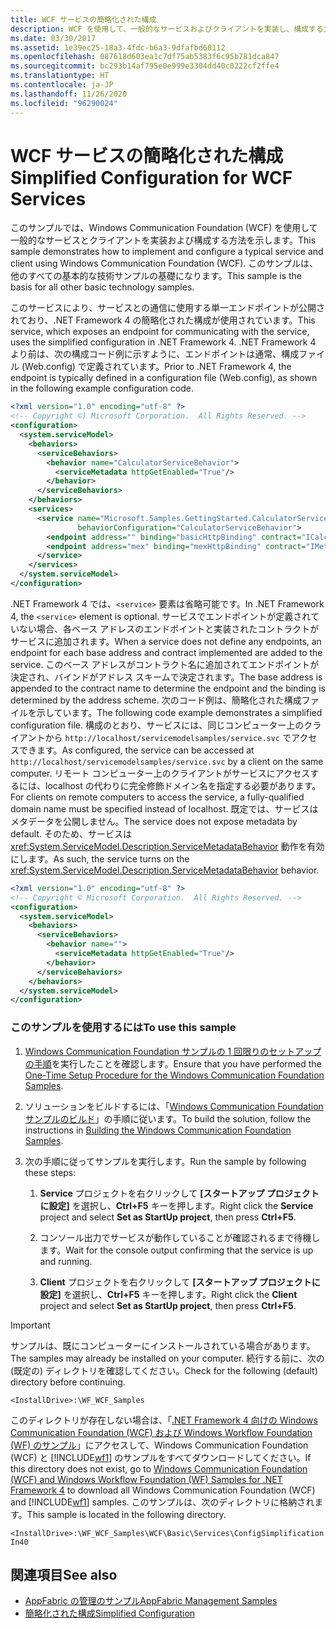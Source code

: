 ```yaml
---
title: WCF サービスの簡略化された構成
description: WCF を使用して、一般的なサービスおよびクライアントを実装し、構成する方法を説明します。 サービスの通信は、構成ファイルで指定されたエンドポイントを使用して行われます。
ms.date: 03/30/2017
ms.assetid: 1e39ec25-18a3-4fdc-b6a3-9dfafbd60112
ms.openlocfilehash: 087618d603ea1c7df75ab5383f6c95b781dca847
ms.sourcegitcommit: bc293b14af795e0e999e3304dd40c0222cf2ffe4
ms.translationtype: HT
ms.contentlocale: ja-JP
ms.lasthandoff: 11/26/2020
ms.locfileid: "96290024"
---
```

# <a name="simplified-configuration-for-wcf-services"></a><span data-ttu-id="f84a7-104">WCF サービスの簡略化された構成</span><span class="sxs-lookup"><span data-stu-id="f84a7-104">Simplified Configuration for WCF Services</span></span>

<span data-ttu-id="f84a7-105">このサンプルでは、Windows Communication Foundation (WCF) を使用して一般的なサービスとクライアントを実装および構成する方法を示します。</span><span class="sxs-lookup"><span data-stu-id="f84a7-105">This sample demonstrates how to implement and configure a typical service and client using Windows Communication Foundation (WCF).</span></span> <span data-ttu-id="f84a7-106">このサンプルは、他のすべての基本的な技術サンプルの基礎になります。</span><span class="sxs-lookup"><span data-stu-id="f84a7-106">This sample is the basis for all other basic technology samples.</span></span>  
  
 <span data-ttu-id="f84a7-107">このサービスにより、サービスとの通信に使用する単一エンドポイントが公開されており、.NET Framework 4 の簡略化された構成が使用されています。</span><span class="sxs-lookup"><span data-stu-id="f84a7-107">This service, which exposes an endpoint for communicating with the service, uses the simplified configuration in .NET Framework 4.</span></span> <span data-ttu-id="f84a7-108">.NET Framework 4 より前は、次の構成コード例に示すように、エンドポイントは通常、構成ファイル (Web.config) で定義されています。</span><span class="sxs-lookup"><span data-stu-id="f84a7-108">Prior to .NET Framework 4, the endpoint is typically defined in a configuration file (Web.config), as shown in the following example configuration code.</span></span>  
  
```xml  
<?xml version="1.0" encoding="utf-8" ?>  
<!-- Copyright ©) Microsoft Corporation.  All Rights Reserved. -->  
<configuration>  
  <system.serviceModel>  
    <behaviors>  
      <serviceBehaviors>  
        <behavior name="CalculatorServiceBehavior">  
          <serviceMetadata httpGetEnabled="True"/>  
        </behavior>  
      </serviceBehaviors>  
    </behaviors>  
    <services>  
      <service name="Microsoft.Samples.GettingStarted.CalculatorService"  
               behaviorConfiguration="CalculatorServiceBehavior">  
        <endpoint address="" binding="basicHttpBinding" contract="ICalculator"/>  
        <endpoint address="mex" binding="mexHttpBinding" contract="IMetadataExchange"/>  
      </service>  
    </services>  
  </system.serviceModel>  
</configuration>  
```  
  
 <span data-ttu-id="f84a7-109">.NET Framework 4 では、`<service>` 要素は省略可能です。</span><span class="sxs-lookup"><span data-stu-id="f84a7-109">In .NET Framework 4, the `<service>` element is optional.</span></span> <span data-ttu-id="f84a7-110">サービスでエンドポイントが定義されていない場合、各ベース アドレスのエンドポイントと実装されたコントラクトがサービスに追加されます。</span><span class="sxs-lookup"><span data-stu-id="f84a7-110">When a service does not define any endpoints, an endpoint for each base address and contract implemented are added to the service.</span></span> <span data-ttu-id="f84a7-111">このベース アドレスがコントラクト名に追加されてエンドポイントが決定され、バインドがアドレス スキームで決定されます。</span><span class="sxs-lookup"><span data-stu-id="f84a7-111">The base address is appended to the contract name to determine the endpoint and the binding is determined by the address scheme.</span></span> <span data-ttu-id="f84a7-112">次のコード例は、簡略化された構成ファイルを示しています。</span><span class="sxs-lookup"><span data-stu-id="f84a7-112">The following code example demonstrates a simplified configuration file.</span></span> <span data-ttu-id="f84a7-113">構成のとおり、サービスには、同じコンピューター上のクライアントから `http://localhost/servicemodelsamples/service.svc` でアクセスできます。</span><span class="sxs-lookup"><span data-stu-id="f84a7-113">As configured, the service can be accessed at `http://localhost/servicemodelsamples/service.svc` by a client on the same computer.</span></span> <span data-ttu-id="f84a7-114">リモート コンピューター上のクライアントがサービスにアクセスするには、localhost の代わりに完全修飾ドメイン名を指定する必要があります。</span><span class="sxs-lookup"><span data-stu-id="f84a7-114">For clients on remote computers to access the service, a fully-qualified domain name must be specified instead of localhost.</span></span> <span data-ttu-id="f84a7-115">既定では、サービスはメタデータを公開しません。</span><span class="sxs-lookup"><span data-stu-id="f84a7-115">The service does not expose metadata by default.</span></span> <span data-ttu-id="f84a7-116">そのため、サービスは <xref:System.ServiceModel.Description.ServiceMetadataBehavior> 動作を有効にします。</span><span class="sxs-lookup"><span data-stu-id="f84a7-116">As such, the service turns on the <xref:System.ServiceModel.Description.ServiceMetadataBehavior> behavior.</span></span>  
  
```xml  
<?xml version="1.0" encoding="utf-8" ?>  
<!-- Copyright © Microsoft Corporation.  All Rights Reserved. -->  
<configuration>  
  <system.serviceModel>  
    <behaviors>  
      <serviceBehaviors>  
        <behavior name="">  
          <serviceMetadata httpGetEnabled="True"/>  
        </behavior>  
      </serviceBehaviors>  
    </behaviors>  
  </system.serviceModel>  
</configuration>  
```  
  
### <a name="to-use-this-sample"></a><span data-ttu-id="f84a7-117">このサンプルを使用するには</span><span class="sxs-lookup"><span data-stu-id="f84a7-117">To use this sample</span></span>  
  
1. <span data-ttu-id="f84a7-118">[Windows Communication Foundation サンプルの 1 回限りのセットアップの手順](one-time-setup-procedure-for-the-wcf-samples.md)を実行したことを確認します。</span><span class="sxs-lookup"><span data-stu-id="f84a7-118">Ensure that you have performed the [One-Time Setup Procedure for the Windows Communication Foundation Samples](one-time-setup-procedure-for-the-wcf-samples.md).</span></span>  
  
2. <span data-ttu-id="f84a7-119">ソリューションをビルドするには、「[Windows Communication Foundation サンプルのビルド](building-the-samples.md)」の手順に従います。</span><span class="sxs-lookup"><span data-stu-id="f84a7-119">To build the solution, follow the instructions in [Building the Windows Communication Foundation Samples](building-the-samples.md).</span></span>  
  
3. <span data-ttu-id="f84a7-120">次の手順に従ってサンプルを実行します。</span><span class="sxs-lookup"><span data-stu-id="f84a7-120">Run the sample by following these steps:</span></span>  
  
    1. <span data-ttu-id="f84a7-121">**Service** プロジェクトを右クリックして **[スタートアップ プロジェクトに設定]** を選択し、**Ctrl+F5** キーを押します。</span><span class="sxs-lookup"><span data-stu-id="f84a7-121">Right click the **Service** project and select **Set as StartUp project**, then press **Ctrl+F5**.</span></span>  
  
    2. <span data-ttu-id="f84a7-122">コンソール出力でサービスが動作していることが確認されるまで待機します。</span><span class="sxs-lookup"><span data-stu-id="f84a7-122">Wait for the console output confirming that the service is up and running.</span></span>  
  
    3. <span data-ttu-id="f84a7-123">**Client** プロジェクトを右クリックして **[スタートアップ プロジェクトに設定]** を選択し、**Ctrl+F5** キーを押します。</span><span class="sxs-lookup"><span data-stu-id="f84a7-123">Right click the **Client** project and select **Set as StartUp project**, then press **Ctrl+F5**.</span></span>  
  
> [!IMPORTANT]
> <span data-ttu-id="f84a7-124">サンプルは、既にコンピューターにインストールされている場合があります。</span><span class="sxs-lookup"><span data-stu-id="f84a7-124">The samples may already be installed on your computer.</span></span> <span data-ttu-id="f84a7-125">続行する前に、次の (既定の) ディレクトリを確認してください。</span><span class="sxs-lookup"><span data-stu-id="f84a7-125">Check for the following (default) directory before continuing.</span></span>  
>
> `<InstallDrive>:\WF_WCF_Samples`  
>
> <span data-ttu-id="f84a7-126">このディレクトリが存在しない場合は、「[.NET Framework 4 向けの Windows Communication Foundation (WCF) および Windows Workflow Foundation (WF) のサンプル](https://www.microsoft.com/download/details.aspx?id=21459)」にアクセスして、Windows Communication Foundation (WCF) と [!INCLUDE[wf1](../../../../includes/wf1-md.md)] のサンプルをすべてダウンロードしてください。</span><span class="sxs-lookup"><span data-stu-id="f84a7-126">If this directory does not exist, go to [Windows Communication Foundation (WCF) and Windows Workflow Foundation (WF) Samples for .NET Framework 4](https://www.microsoft.com/download/details.aspx?id=21459) to download all Windows Communication Foundation (WCF) and [!INCLUDE[wf1](../../../../includes/wf1-md.md)] samples.</span></span> <span data-ttu-id="f84a7-127">このサンプルは、次のディレクトリに格納されます。</span><span class="sxs-lookup"><span data-stu-id="f84a7-127">This sample is located in the following directory.</span></span>  
>
> `<InstallDrive>:\WF_WCF_Samples\WCF\Basic\Services\ConfigSimplificationIn40`  
  
## <a name="see-also"></a><span data-ttu-id="f84a7-128">関連項目</span><span class="sxs-lookup"><span data-stu-id="f84a7-128">See also</span></span>

- <span data-ttu-id="f84a7-129">[AppFabric の管理のサンプル](/previous-versions/appfabric/ff383405(v=azure.10))</span><span class="sxs-lookup"><span data-stu-id="f84a7-129">[AppFabric Management Samples](/previous-versions/appfabric/ff383405(v=azure.10))</span></span>
- [<span data-ttu-id="f84a7-130">簡略化された構成</span><span class="sxs-lookup"><span data-stu-id="f84a7-130">Simplified Configuration</span></span>](../simplified-configuration.md)
